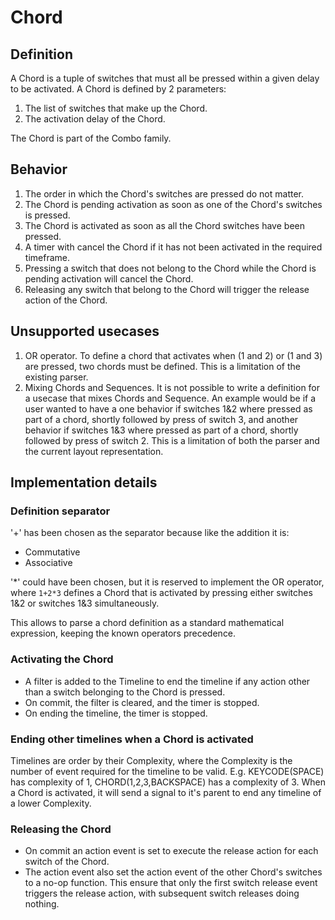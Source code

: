 # Chord

## Definition
A Chord is a tuple of switches that must all be pressed within a given delay to be activated.
A Chord is defined by 2 parameters:
1. The list of switches that make up the Chord.
2. The activation delay of the Chord.

The Chord is part of the Combo family.

## Behavior
1. The order in which the Chord's switches are pressed do not matter. 
2. The Chord is pending activation as soon as one of the Chord's switches is pressed.
3. The Chord is activated as soon as all the Chord switches have been pressed.
4. A timer with cancel the Chord if it has not been activated in the required timeframe.
5. Pressing a switch that does not belong to the Chord while the Chord is pending activation will cancel the Chord.
6. Releasing any switch that belong to the Chord will trigger the release action of the Chord.

## Unsupported usecases
1. OR operator. To define a chord that activates when (1 and 2) or (1 and 3) are pressed, two chords must be defined. This is a limitation of the existing parser.
2. Mixing Chords and Sequences. It is not possible to write a definition for a usecase that mixes Chords and Sequence. An example would be if a user wanted to have a one behavior if switches 1&2 where pressed as part of a chord, shortly followed by press of switch 3, and another behavior if switches 1&3 where pressed as part of a chord, shortly followed by press of switch 2. This is a limitation of both the parser and the current layout representation.

## Implementation details

### Definition separator
'+' has been chosen as the separator because like the addition it is:
* Commutative
* Associative

'*' could have been chosen, but it is reserved to implement the OR operator, where `1+2*3` defines a Chord that is activated by pressing either switches 1&2 or switches 1&3 simultaneously.

This allows to parse a chord definition as a standard mathematical expression, keeping the known operators precedence.

### Activating the Chord
* A filter is added to the Timeline to end the timeline if any action other than a switch belonging to the Chord is pressed.
* On commit, the filter is cleared, and the timer is stopped.
* On ending the timeline, the timer is stopped.

### Ending other timelines when a Chord is activated
Timelines are order by their Complexity, where the Complexity is the number of event required for the timeline to be valid. E.g. KEYCODE(SPACE) has complexity of 1, CHORD(1,2,3,BACKSPACE) has a complexity of 3.
When a Chord is activated, it will send a signal to it's parent to end any timeline of a lower Complexity.

### Releasing the Chord
* On commit an action event is set to execute the release action for each switch of the Chord.
* The action event also set the action event of the other Chord's switches to a no-op function. This ensure that only the first switch release event triggers the release action, with subsequent switch releases doing nothing.